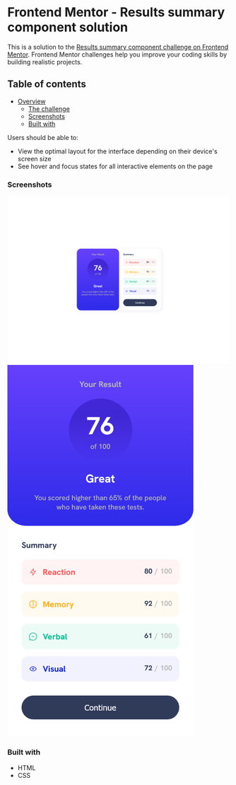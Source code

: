 # Frontend Mentor - Results summary component solution

This is a solution to the [Results summary component challenge on Frontend Mentor](https://www.frontendmentor.io/challenges/results-summary-component-CE_K6s0maV). Frontend Mentor challenges help you improve your coding skills by building realistic projects.

## Table of contents

- [Overview](#overview)
  - [The challenge](#the-challenge)
  - [Screenshots](#screenshots)
  - [Built with](#built-with)

Users should be able to:

- View the optimal layout for the interface depending on their device's screen size
- See hover and focus states for all interactive elements on the page

### Screenshots

![Desktop](/assets/images/Desktop.png)
![Mobile](/assets/images/Mobile.png)

### Built with

- HTML
- CSS
